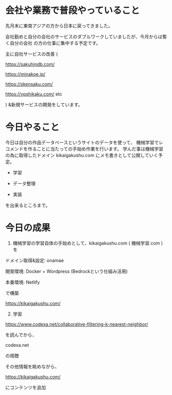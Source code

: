 # 会社や業務で普段やっていること
先月末に東南アジアの方から日本に戻ってきました。

会社勤めと自分の会社のサービスのダブルワークしていましたが、今月からは暫く自分の会社
の方の仕事に集中する予定です。

主に自社サービスの改善
(

https://sakuhindb.com/

https://minakoe.jp/

https://skensaku.com/

https://vpshikaku.com/  etc

)
&新規サービスの開発をしています。

# 今日やること

今日は自分の作品データベースというサイトのデータを使って、
機械学習でレコメンドを作ることに当たっての手始め作業を行います。
学んだ事は機械学習の為に取得したドメイン kikaigakushu.com にメモ書きとして公開していく予定。

- 学習

- データ整理

- 実装

を出来るところまで。

# 今日の成果

1) 機械学習の学習自体の手始めとして、kikaigakushu.com ( 機械学習.com )を

ドメイン取得&設定: onamae

開発環境: Docker + Wordpress (Bedrockという仕組み活用)

本番環境: Netlify

で構築

https://kikaigakushu.com/


2) 学習

https://www.codexa.net/collaborative-filtering-k-nearest-neighbor/

を読んでから、

codexa.net

の視聴

その他情報を眺めながら、

https://kikaigakushu.com/

にコンテンツを追加

